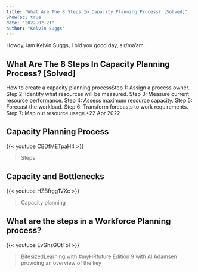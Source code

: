```yaml
---
title: "What Are The 8 Steps In Capacity Planning Process? [Solved]"
ShowToc: true 
date: "2022-02-21"
author: "Kelvin Suggs" 
---
```


Howdy, iam Kelvin Suggs, I bid you good day, sir/ma’am.
## What Are The 8 Steps In Capacity Planning Process? [Solved]
How to create a capacity planning processStep 1: Assign a process owner. 
 Step 2: Identify what resources will be measured. 
 Step 3: Measure current resource performance. 
 Step 4: Assess maximum resource capacity. 
 Step 5: Forecast the workload. 
 Step 6: Transform forecasts to work requirements. 
 Step 7: Map out resource usage.•22 Apr 2022

## Capacity Planning Process
{{< youtube CBDfMETpaH4 >}}
>Steps

## Capacity and Bottlenecks
{{< youtube HZBfrgg1VXc >}}
>Capacity planning

## What are the steps in a Workforce Planning process?
{{< youtube EvGhsGOtToI >}}
>BitesizedLearning with #myHRfuture Edition 9 with Al Adamsen providing an overview of the key 

